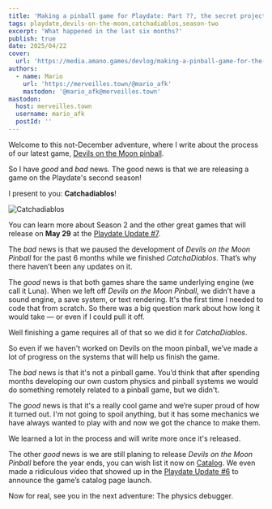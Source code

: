 ```yaml
---
title: 'Making a pinball game for Playdate: Part ??, the secret project'
tags: playdate,devils-on-the-moon,catchadiablos,season-two
excerpt: 'What happened in the last six months?'
publish: true
date: 2025/04/22
cover:
  url: 'https://media.amano.games/devlog/making-a-pinball-game-for-the-playdate-part-the-secret-project/catchadiablos-key.png'
authors:
  - name: Mario
    url: 'https://merveilles.town/@mario_afk'
    mastodon: '@mario_afk@merveilles.town'
mastodon:
  host: merveilles.town
  username: mario_afk
  postId: ''
---
```


Welcome to this not-December adventure, where I write about the process of our latest game, [Devils on the Moon pinball](https://play.date/games/devils-on-the-moon-pinball/).

So I have _good_ and _bad_ news. The good news is that we are releasing a game on the Playdate's second season!

I present to you: **Catchadiablos**!

![Catchadiablos](https://media.amano.games/devlog/making-a-pinball-game-for-the-playdate-part-the-secret-project/catchadiablos-key.png)

You can learn more about Season 2 and the other great games that will release on **May 29** at the [Playdate Update #7](https://www.youtube.com/watch?v=H4faUwfDw5o).

The _bad_ news is that we paused the development of _Devils on the Moon Pinball_ for the past 6 months while we finished _CatchaDiablos_. That’s why there haven’t been any updates on it.

The _good_ news is that both games share the same underlying engine (we call it Luna). When we left off _Devils on the Moon Pinball_, we didn’t have a sound engine, a save system, or text rendering. It's the first time I needed to code that from scratch. So there was a big question mark about how long it would take — or even if I could pull it off.

Well finishing a game requires all of that so we did it for _CatchaDiablos_.

So even if we haven't worked on Devils on the moon pinball, we’ve made a lot of progress on the systems that will help us finish the game.

The _bad_ news is that it's not a pinball game. You’d think that after spending months developing our own custom physics and pinball systems we would do something remotely related to a pinball game, but we didn't.

The _good_ news is that it's a really cool game and we’re super proud of how it turned out. I'm not going to spoil anything, but it has some mechanics we have always wanted to play with and now we got the chance to make them.

We learned a lot in the process and will write more once it's released.

The other _good_ news is we are still planing to release _Devils on the Moon Pinball_ before the year ends, you can wish list it now on [Catalog](https://play.date/games/devils-on-the-moon-pinball/). We even made a ridiculous video that showed up in the [Playdate Update #6](https://www.youtube.com/watch?v=wSNBCK5gIcY) to announce the game’s catalog page launch.

Now for real, see you in the next adventure: The physics debugger.
